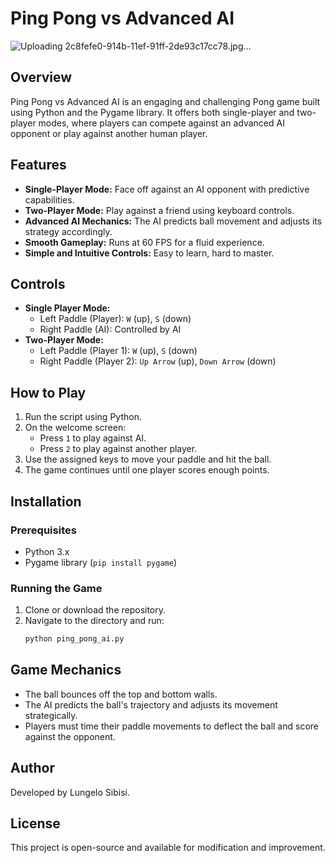 # Ping Pong vs Advanced AI

![Uploading 2c8fefe0-914b-11ef-91ff-2de93c17cc78.jpg…]()


## Overview
Ping Pong vs Advanced AI is an engaging and challenging Pong game built using Python and the Pygame library. It offers both single-player and two-player modes, where players can compete against an advanced AI opponent or play against another human player.

## Features
- **Single-Player Mode:** Face off against an AI opponent with predictive capabilities.
- **Two-Player Mode:** Play against a friend using keyboard controls.
- **Advanced AI Mechanics:** The AI predicts ball movement and adjusts its strategy accordingly.
- **Smooth Gameplay:** Runs at 60 FPS for a fluid experience.
- **Simple and Intuitive Controls:** Easy to learn, hard to master.

## Controls
- **Single Player Mode:**
  - Left Paddle (Player): `W` (up), `S` (down)
  - Right Paddle (AI): Controlled by AI
- **Two-Player Mode:**
  - Left Paddle (Player 1): `W` (up), `S` (down)
  - Right Paddle (Player 2): `Up Arrow` (up), `Down Arrow` (down)

## How to Play
1. Run the script using Python.
2. On the welcome screen:
   - Press `1` to play against AI.
   - Press `2` to play against another player.
3. Use the assigned keys to move your paddle and hit the ball.
4. The game continues until one player scores enough points.

## Installation
### Prerequisites
- Python 3.x
- Pygame library (`pip install pygame`)

### Running the Game
1. Clone or download the repository.
2. Navigate to the directory and run:
   ```bash
   python ping_pong_ai.py
   ```

## Game Mechanics
- The ball bounces off the top and bottom walls.
- The AI predicts the ball's trajectory and adjusts its movement strategically.
- Players must time their paddle movements to deflect the ball and score against the opponent.

## Author
Developed by Lungelo Sibisi.

## License
This project is open-source and available for modification and improvement.

